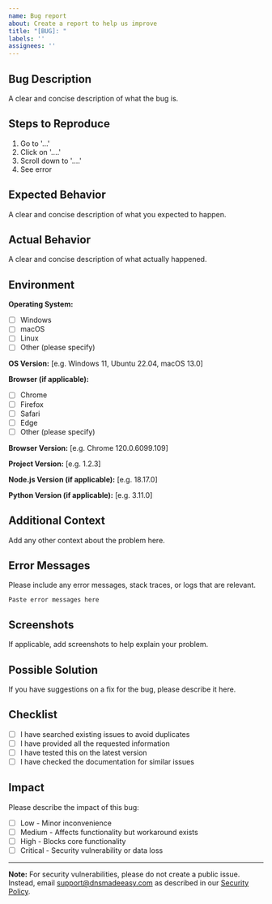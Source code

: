 ```yaml
---
name: Bug report
about: Create a report to help us improve
title: "[BUG]: "
labels: ''
assignees: ''
---
```


## Bug Description

A clear and concise description of what the bug is.

## Steps to Reproduce

1. Go to '...'
2. Click on '....'
3. Scroll down to '....'
4. See error

## Expected Behavior

A clear and concise description of what you expected to happen.

## Actual Behavior

A clear and concise description of what actually happened.

## Environment

**Operating System:**
- [ ] Windows
- [ ] macOS
- [ ] Linux
- [ ] Other (please specify)

**OS Version:** [e.g. Windows 11, Ubuntu 22.04, macOS 13.0]

**Browser (if applicable):**
- [ ] Chrome
- [ ] Firefox
- [ ] Safari
- [ ] Edge
- [ ] Other (please specify)

**Browser Version:** [e.g. Chrome 120.0.6099.109]

**Project Version:** [e.g. 1.2.3]

**Node.js Version (if applicable):** [e.g. 18.17.0]

**Python Version (if applicable):** [e.g. 3.11.0]

## Additional Context

Add any other context about the problem here.

## Error Messages

Please include any error messages, stack traces, or logs that are relevant.

```
Paste error messages here
```

## Screenshots

If applicable, add screenshots to help explain your problem.

## Possible Solution

If you have suggestions on a fix for the bug, please describe it here.

## Checklist

- [ ] I have searched existing issues to avoid duplicates
- [ ] I have provided all the requested information
- [ ] I have tested this on the latest version
- [ ] I have checked the documentation for similar issues

## Impact

Please describe the impact of this bug:
- [ ] Low - Minor inconvenience
- [ ] Medium - Affects functionality but workaround exists
- [ ] High - Blocks core functionality
- [ ] Critical - Security vulnerability or data loss

---

**Note:** For security vulnerabilities, please do not create a public issue. Instead, email [support@dnsmadeeasy.com](mailto:support@dnsmadeeasy.com) as described in our [Security Policy](https://github.com/DNSMadeEasy/.github/blob/master/SECURITY.md).
